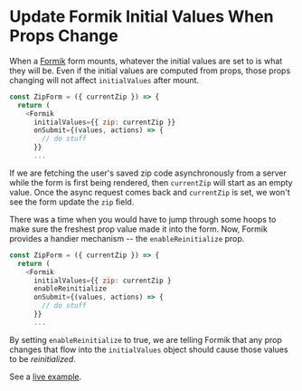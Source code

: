 # Update Formik Initial Values When Props Change

When a [Formik](https://jaredpalmer.com/formik/) form mounts, whatever the
initial values are set to is what they will be. Even if the initial values are
computed from props, those props changing will not affect `initialValues` after
mount.

```javascript
const ZipForm = ({ currentZip }) => {
  return (
    <Formik
      initialValues={{ zip: currentZip }}
      onSubmit={(values, actions) => {
        // do stuff
      }}
      ...
```

If we are fetching the user's saved zip code asynchronously from a server while
the form is first being rendered, then `currentZip` will start as an empty
value. Once the async request comes back and `currentZip` is set, we won't see
the form update the `zip` field.

There was a time when you would have to jump through some hoops to make sure
the freshest prop value made it into the form. Now, Formik provides a handier
mechanism -- the `enableReinitialize` prop.

```javascript
const ZipForm = ({ currentZip }) => {
  return (
    <Formik
      initialValues={{ zip: currentZip }
      enableReinitialize
      onSubmit={(values, actions) => {
        // do stuff
      }}
      ...
```

By setting `enableReinitialize` to true, we are telling Formik that any prop
changes that flow into the `initialValues` object should cause those values to
be _reinitialized_.

See a [live example](https://codesandbox.io/s/sad-mendeleev-4dbbp).
